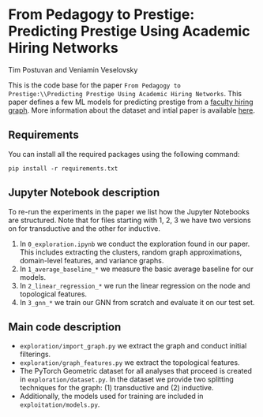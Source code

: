 # From Pedagogy to Prestige: Predicting Prestige Using Academic Hiring Networks
Tim Postuvan and Veniamin Veselovsky

This is the code base for the paper `From Pedagogy to Prestige:\\Predicting Prestige Using Academic Hiring Networks`. This paper defines a few ML models for predicting prestige from a [faculty hiring graph](https://github.com/LarremoreLab/us-faculty-hiring-networks). More information about the dataset and intial paper is available [here](https://www.nature.com/articles/s41586-022-05222-x).

## Requirements
You can install all the required packages using the following command:

```pip install -r requirements.txt```

## Jupyter Notebook description
To re-run the experiments in the paper we list how the Jupyter Notebooks are structured. Note that for files starting with 1, 2, 3 we have two versions on for transductive and the other for inductive. 

1. In `0_exploration.ipynb` we conduct the exploration found in our paper. This includes extracting the clusters, random graph approximations, domain-level features, and variance graphs.
2. In `1_average_baseline_*` we measure the basic average baseline for our models.
2. In `2_linear_regression_*` we run the linear regression on the node and topological features. 
2. In `3_gnn_*` we train our GNN from scratch and evaluate it on our test set. 

## Main code description
* `exploration/import_graph.py` we extract the graph and conduct initial filterings. 
* `exploration/graph_features.py` we extract the topological features. 
* The PyTorch Geometric dataset for all analyses that proceed is created in `exploration/dataset.py`. In the dataset we provide two splitting techniques for the graph: (1) transductive and (2) inductive. 
* Additionally, the models used for training are included in `exploitation/models.py`. 

